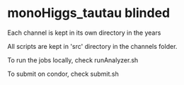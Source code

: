 # monoHiggs_tautau blinded

Each channel is kept in its own directory in the years

All scripts are kept in 'src' directory in the channels folder.


To run the jobs locally, check runAnalyzer.sh

To submit on condor, check submit.sh
